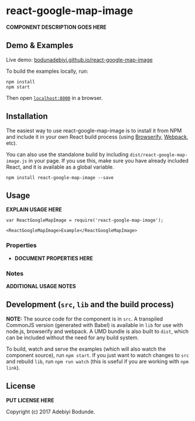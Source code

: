 # react-google-map-image

__COMPONENT DESCRIPTION GOES HERE__


## Demo & Examples

Live demo: [bodunadebiyi.github.io/react-google-map-image](http://bodunadebiyi.github.io/react-google-map-image/)

To build the examples locally, run:

```
npm install
npm start
```

Then open [`localhost:8000`](http://localhost:8000) in a browser.


## Installation

The easiest way to use react-google-map-image is to install it from NPM and include it in your own React build process (using [Browserify](http://browserify.org), [Webpack](http://webpack.github.io/), etc).

You can also use the standalone build by including `dist/react-google-map-image.js` in your page. If you use this, make sure you have already included React, and it is available as a global variable.

```
npm install react-google-map-image --save
```


## Usage

__EXPLAIN USAGE HERE__

```
var ReactGoogleMapImage = require('react-google-map-image');

<ReactGoogleMapImage>Example</ReactGoogleMapImage>
```

### Properties

* __DOCUMENT PROPERTIES HERE__

### Notes

__ADDITIONAL USAGE NOTES__


## Development (`src`, `lib` and the build process)

**NOTE:** The source code for the component is in `src`. A transpiled CommonJS version (generated with Babel) is available in `lib` for use with node.js, browserify and webpack. A UMD bundle is also built to `dist`, which can be included without the need for any build system.

To build, watch and serve the examples (which will also watch the component source), run `npm start`. If you just want to watch changes to `src` and rebuild `lib`, run `npm run watch` (this is useful if you are working with `npm link`).

## License

__PUT LICENSE HERE__

Copyright (c) 2017 Adebiyi Bodunde.

